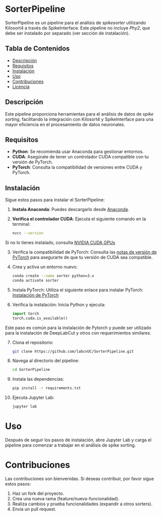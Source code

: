 # SorterPipeline

SorterPipeline es un pipeline para el análisis de *spikesorter* utilizando Kilosort4 a través de SpikeInterface. Este pipeline no incluye *Phy2*, que debe ser instalado por separado (ver sección de instalación).

## Tabla de Contenidos

- [Descripción](#descripción)
- [Requisitos](#requisitos)
- [Instalación](#instalación)
- [Uso](#uso)
- [Contribuciones](#contribuciones)
- [Licencia](#licencia)

## Descripción

Este pipeline proporciona herramientas para el análisis de datos de *spike sorting*, facilitando la integración con Kilosort4 y SpikeInterface para una mayor eficiencia en el procesamiento de datos neuronales.

## Requisitos

- **Python**: Se recomienda usar Anaconda para gestionar entornos.
- **CUDA**: Asegúrate de tener un controlador CUDA compatible con tu versión de PyTorch.
- **PyTorch**: Consulta la compatibilidad de versiones entre CUDA y PyTorch.

## Instalación

Sigue estos pasos para instalar el SorterPipeline:

1. **Instala Anaconda**: Puedes descargarlo desde [Anaconda](https://www.anaconda.com/download).
   
2. **Verifica el controlador CUDA**: Ejecuta el siguiente comando en la terminal:
   ```bash
   nvcc --version
    ```
Si no lo tienes instalado, consulta [NVIDIA CUDA GPUs](https://developer.nvidia.com/cuda-gpus#compute)

3. Verifica la compatibilidad de PyTorch: Consulta las [notas de versión de PyTorch](https://github.com/pytorch/pytorch/blob/main/RELEASE.md) para asegurarte de que tu versión de CUDA sea compatible.

4. Crea y activa un entorno nuevo:
   ```bash
   conda create --name sorter python=3.x
   conda activate sorter
   ```

5. Instala PyTorch: Utiliza el siguiente enlace para instalar PyTorch: [Instalación de PyTorch](https://pytorch.org/get-started/locally/)

6. Verifica la instalación: Inicia Python y ejecuta:

    ```python
    import torch
    torch.cuda.is_available()
    ```
Este paso es común para la instalación de Pytorch y puede ser utilizado para la instalación de DeepLabCut y otros con requerimientos similares.

7. Clona el repositorio:
    ```bash
    git clone https://github.com/labcnUC/SorterPipeline.git
    ```

8. Navega al directorio del pipeline:
    ```bash
    cd SorterPipeline
    ```
9. Instala las dependencias:
    ```bash
    pip install -r requirements.txt
    ```
10. Ejecuta Jupyter Lab:
    ```bash
    jupyter lab
    ```
# Uso
Después de seguir los pasos de instalación, abre Jupyter Lab y carga el pipeline para comenzar a trabajar en el análisis de spike sorting.

# Contribuciones
Las contribuciones son bienvenidas. Si deseas contribuir, por favor sigue estos pasos:

1. Haz un fork del proyecto.
2. Crea una nueva rama (feature/nueva-funcionalidad).
3. Realiza cambios y prueba funcionalidades (expandir a otros sorters).
4. Envía un pull request.
